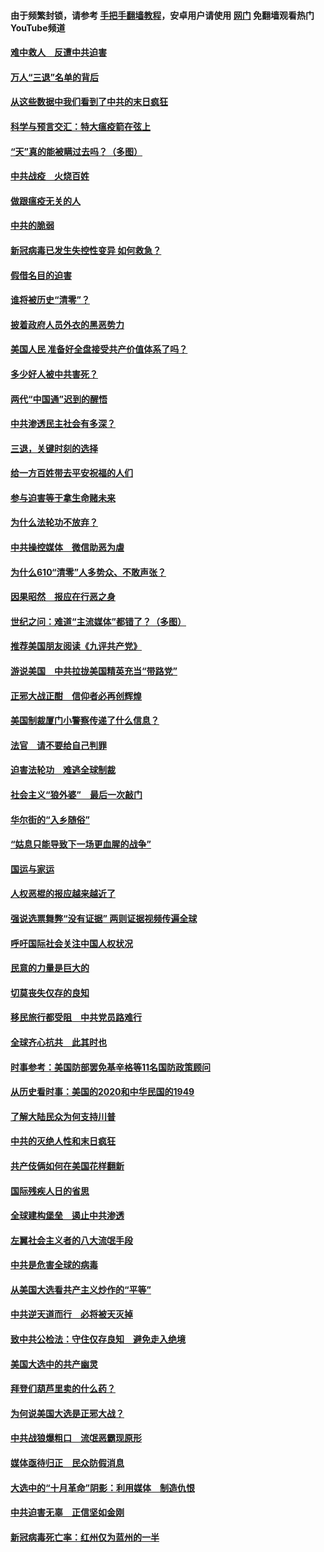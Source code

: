 #### 由于频繁封锁，请参考 [手把手翻墙教程](https://github.com/gfw-breaker/guides/wiki/)，安卓用户请使用 [网门](https://github.com/gfw-breaker/nogfw/blob/master/dl.md?t=01150700) 免翻墙观看热门YouTube频道 

#### [难中救人　反遭中共迫害](../pages/251/418414.md?t=01150700) 

#### [万人“三退”名单的背后](../pages/251/418505.md?t=01150700) 

#### [从这些数据中我们看到了中共的末日疯狂](../pages/251/418420.md?t=01150700) 

#### [科学与预言交汇：特大瘟疫箭在弦上](../pages/251/418266.md?t=01150700) 

#### [“天”真的能被瞒过去吗？（多图）](../pages/251/418308.md?t=01150700) 

#### [中共战疫　火烧百姓](../pages/251/418220.md?t=01150700) 

#### [做跟瘟疫无关的人](../pages/251/418171.md?t=01150700) 

#### [中共的脆弱](../pages/251/418196.md?t=01150700) 

#### [新冠病毒已发生失控性变异 如何救急？](../pages/251/418032.md?t=01150700) 

#### [假借名目的迫害](../pages/251/418055.md?t=01150700) 

#### [谁将被历史“清零”？](../pages/251/417485.md?t=01150700) 

#### [披着政府人员外衣的黑恶势力](../pages/251/417442.md?t=01150700) 

#### [美国人民 准备好全盘接受共产价值体系了吗？](../pages/251/417491.md?t=01150700) 

#### [多少好人被中共害死？](../pages/251/417144.md?t=01150700) 

#### [两代“中国通”迟到的醒悟](../pages/251/417064.md?t=01150700) 

#### [中共渗透民主社会有多深？](../pages/251/417063.md?t=01150700) 

#### [三退，关键时刻的选择](../pages/251/416969.md?t=01150700) 

#### [给一方百姓带去平安祝福的人们](../pages/251/416941.md?t=01150700) 

#### [参与迫害等于拿生命赌未来](../pages/251/416856.md?t=01150700) 

#### [为什么法轮功不放弃？](../pages/251/416864.md?t=01150700) 

#### [中共操控媒体　微信助恶为虐](../pages/251/416724.md?t=01150700) 

#### [为什么610“清零”人多势众、不敢声张？](../pages/251/416632.md?t=01150700) 

#### [因果昭然　报应在行恶之身](../pages/251/416582.md?t=01150700) 

#### [世纪之问：难道“主流媒体”都错了？（多图）](../pages/251/416571.md?t=01150700) 

#### [推荐美国朋友阅读《九评共产党》](../pages/251/416510.md?t=01150700) 

#### [游说美国　中共拉拢美国精英充当“带路党”](../pages/251/416529.md?t=01150700) 

#### [正邪大战正酣　信仰者必再创辉煌](../pages/251/416433.md?t=01150700) 

#### [美国制裁厦门小警察传递了什么信息？](../pages/251/416432.md?t=01150700) 

#### [法官　请不要给自己判罪](../pages/251/416379.md?t=01150700) 

#### [迫害法轮功　难逃全球制裁](../pages/251/416380.md?t=01150700) 

#### [社会主义“狼外婆”　最后一次敲门](../pages/251/416394.md?t=01150700) 

#### [华尔街的“入乡随俗”](../pages/251/416395.md?t=01150700) 

#### [“姑息只能导致下一场更血腥的战争”](../pages/251/416223.md?t=01150700) 

#### [国运与家运](../pages/251/416224.md?t=01150700) 

#### [人权恶棍的报应越来越近了](../pages/251/416276.md?t=01150700) 

#### [强说选票舞弊“没有证据” 两则证据视频传遍全球](../pages/251/416227.md?t=01150700) 

#### [呼吁国际社会关注中国人权状况](../pages/251/416135.md?t=01150700) 

#### [民意的力量是巨大的](../pages/251/416222.md?t=01150700) 

#### [切莫丧失仅存的良知](../pages/251/416134.md?t=01150700) 

#### [移民旅行都受阻　中共党员路难行](../pages/251/416033.md?t=01150700) 

#### [全球齐心抗共　此其时也](../pages/251/415989.md?t=01150700) 

#### [时事参考：美国防部罢免基辛格等11名国防政策顾问](../pages/251/415970.md?t=01150700) 

#### [从历史看时事：美国的2020和中华民国的1949](../pages/251/415949.md?t=01150700) 

#### [了解大陆民众为何支持川普](../pages/251/415950.md?t=01150700) 

#### [中共的灭绝人性和末日疯狂](../pages/251/415944.md?t=01150700) 

#### [共产伎俩如何在美国花样翻新](../pages/251/415908.md?t=01150700) 

#### [国际残疾人日的省思](../pages/251/415849.md?t=01150700) 

#### [全球建构堡垒　遏止中共渗透](../pages/251/415850.md?t=01150700) 

#### [左翼社会主义者的八大流氓手段](../pages/251/415802.md?t=01150700) 

#### [中共是危害全球的病毒](../pages/251/415569.md?t=01150700) 

#### [从美国大选看共产主义炒作的“平等”](../pages/251/415654.md?t=01150700) 

#### [中共逆天道而行　必将被天灭掉](../pages/251/415626.md?t=01150700) 

#### [致中共公检法：守住仅存良知　避免走入绝境](../pages/251/415627.md?t=01150700) 

#### [美国大选中的共产幽灵](../pages/251/415618.md?t=01150700) 

#### [拜登们葫芦里卖的什么药？](../pages/251/415531.md?t=01150700) 

#### [为何说美国大选是正邪大战？](../pages/251/415530.md?t=01150700) 

#### [中共战狼爆粗口　流氓恶霸现原形](../pages/251/415426.md?t=01150700) 

#### [媒体亟待归正　民众防假消息](../pages/251/415402.md?t=01150700) 

#### [大选中的“十月革命”阴影：利用媒体　制造仇恨](../pages/251/415334.md?t=01150700) 

#### [中共迫害无辜　正信坚如金刚](../pages/251/415307.md?t=01150700) 

#### [新冠病毒死亡率：红州仅为蓝州的一半](../pages/251/415164.md?t=01150700) 

